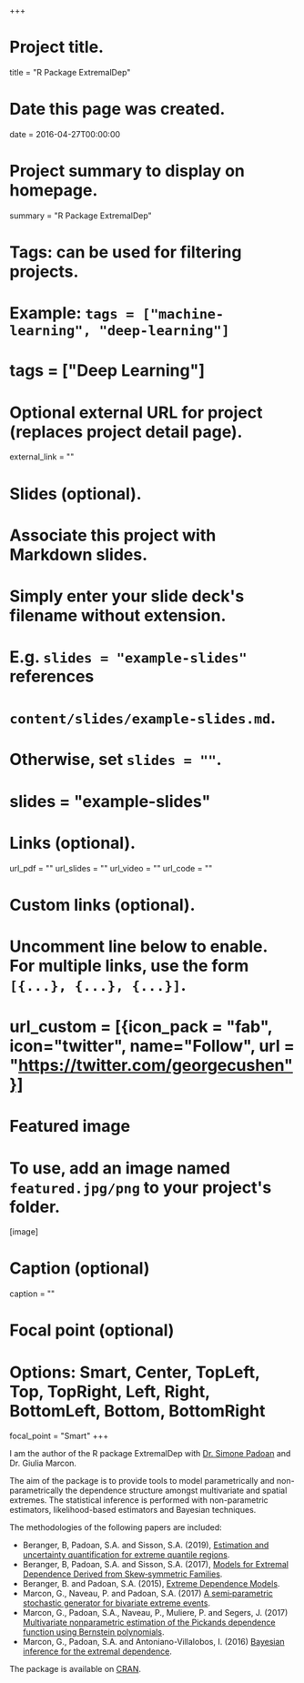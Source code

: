 +++
# Project title.
title = "R Package ExtremalDep"

# Date this page was created.
date = 2016-04-27T00:00:00

# Project summary to display on homepage.
summary = "R Package ExtremalDep"

# Tags: can be used for filtering projects.
# Example: `tags = ["machine-learning", "deep-learning"]`
# tags = ["Deep Learning"]

# Optional external URL for project (replaces project detail page).
external_link = ""

# Slides (optional).
#   Associate this project with Markdown slides.
#   Simply enter your slide deck's filename without extension.
#   E.g. `slides = "example-slides"` references 
#   `content/slides/example-slides.md`.
#   Otherwise, set `slides = ""`.
# slides = "example-slides"

# Links (optional).
url_pdf = ""
url_slides = ""
url_video = ""
url_code = ""

# Custom links (optional).
#   Uncomment line below to enable. For multiple links, use the form `[{...}, {...}, {...}]`.
# url_custom = [{icon_pack = "fab", icon="twitter", name="Follow", url = "https://twitter.com/georgecushen"}]

# Featured image
# To use, add an image named `featured.jpg/png` to your project's folder. 
[image]
  # Caption (optional)
  caption = ""
  
  # Focal point (optional)
  # Options: Smart, Center, TopLeft, Top, TopRight, Left, Right, BottomLeft, Bottom, BottomRight
  focal_point = "Smart"
+++

I am the author of the R package ExtremalDep with [Dr. Simone Padoan](http://didattica.unibocconi.eu/mypage/index.php?IdUte=154276&lingua=eng) and Dr. Giulia Marcon.

The aim of the package is to provide tools to model parametrically and non-parametrically the dependence structure  amongst multivariate and spatial extremes. The statistical inference is performed with non-parametric estimators, likelihood-based estimators and Bayesian techniques.

The methodologies of the following papers are included:

* Beranger, B, Padoan, S.A. and Sisson, S.A. (2019), [Estimation and uncertainty quantification for extreme quantile regions](https://arxiv.org/pdf/1904.08251.pdf).
* Beranger, B, Padoan, S.A. and Sisson, S.A. (2017), [Models for Extremal Dependence Derived from Skew‐symmetric Families](https://doi.org/10.1111/sjos.12240).
* Beranger, B. and Padoan, S.A. (2015), [Extreme Dependence Models](https://arxiv.org/pdf/1508.05561.pdf).
* Marcon, G., Naveau, P. and Padoan, S.A. (2017) [A semi‐parametric stochastic generator for bivariate extreme events](https://doi.org/10.1002/sta4.145).
* Marcon, G., Padoan, S.A., Naveau, P., Muliere, P. and Segers, J.  (2017)  [Multivariate nonparametric estimation of the Pickands dependence function using Bernstein polynomials](https://doi.org/10.1016/j.jspi.2016.10.004).
* Marcon, G., Padoan, S.A. and Antoniano-Villalobos, I. (2016) [Bayesian inference for the extremal dependence](https://doi.org/10.1214/16-EJS1162).

The package is available on [CRAN](https://CRAN.R-project.org/package=ExtremalDep).


